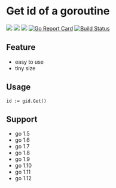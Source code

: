 # Get id of a goroutine

![](https://img.shields.io/badge/language-golang-blue.svg)
![](https://img.shields.io/badge/license-MIT-000000.svg)
![](https://img.shields.io/github/tag/silentred/gid.svg)
[![Go Report Card](https://goreportcard.com/badge/github.com/silentred/gid)](https://goreportcard.com/report/github.com/silentred/gid)
[![Build Status](https://travis-ci.org/silentred/gid.svg?branch=master)](https://travis-ci.org/silentred/gid)

## Feature

- easy to use
- tiny size

## Usage

```
id := gid.Get()
```

## Support

- go 1.5
- go 1.6
- go 1.7
- go 1.8
- go 1.9
- go 1.10
- go 1.11
- go 1.12
